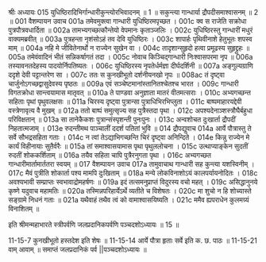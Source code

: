 श्रीः
अध्यायः 015
युधिष्ठिरादिभिर्गान्धारीकुन्त्योरभिवादनम् ॥ 1 ॥ सकुन्त्या गान्धार्या द्रौपदीसमाश्वासनम् ॥ 2 ॥
001	वैशम्पायन उवाच 
001a	तमेवमुक्त्वा गान्धारी युधिष्ठिरमपृच्छत ।
001c	क्व स राजेति सक्रोधा पुत्रपौत्रवधार्दिता ॥
002a	तामभ्यगच्छत्कौन्तेयो वेपमानः कृताञ्जलिः ।
002c	युधिष्ठिरस्तु गान्धारीं मधुरं वाक्यमब्रवीत् ॥
003a	पुत्रहन्ता नृशंसोऽहं तव देवि युधिष्ठिरः ।
003c	शापार्हः पृथिवीनाशे हेतुभूतः शपस्व माम् ॥
004a	नहि मे जीवितेनार्थो न राज्येन सुखेन वा ।
004c	तादृशान्सुहृदो हत्वा प्रमूढस्य सुहृद्द्रुहः ॥
005a	तमेवंवादिनं भीतं सन्निकर्षागतं तदा ।
005c	नोवाच किञ्चिद्गान्धारी निःश्वासपरमा नृप ॥
006a	तस्यावनतदेहस्य पादयोर्निपतिष्यतः ।
006c	युधिष्ठिरस्य नृपतेर्धर्मज्ञा दीर्घदर्शिनी ॥
007a	अङ्गुल्यग्राणि ददृशे देवी पट्टान्तरेण सा ।
007c	ततः स कुनखीभूतो दर्शनीयनखो नृपः ॥
008ac	तं दृष्ट्वा चार्जुनोऽगच्छद्वासुदेवस्य पृष्ठतः ॥
009a	एवं सञ्चेष्टमानांस्तानितश्चेतश्च भारत ।
009c	गान्धारी विगतक्रोधा सान्त्वयामास मातृवत् ॥
010a	ते पाण्डवा अनुज्ञाता मातरं वीतमत्सराः ।
010c	अभ्यगच्छन्त सहिताः पृथां पृथुवलक्षसः ॥
011a	चिरस्य दृष्ट्वा पुत्रान्सा पुत्राधिभिरभिप्लुता ।
011c	बाष्पमाहारयद्देवी वस्त्रेणावृत्य वै मुखम् ॥
012a	ततो बाष्पं समुत्सृज्य सह पुत्रैस्तदा पृथा ।
012c	अपश्यदेनाञ्शस्त्रौघैर्बहुधा परिविक्षतान् ॥
013a	सा तानेकैकशः पुत्रान्संस्पृशन्ती पुनःपुनः ।
013c	अन्वशोचत दुःखार्ता द्रौपदीं निहतात्मजाम् ।
013e	रुदन्तीमथ पाञ्चालीं ददर्श पतितां भुवि ॥
014	द्रौपद्युवाच 
014a	आर्ये पौत्रास्तु ते सर्वे सौभद्रसहिता गताः ।
014c	न त्वां तेऽद्याभिगच्छन्ति चिरं दृष्ट्वा अनिन्दिते ।
014e	किन्नु राज्येन मे कार्यं विहीनायाः सुतैर्वरैः ॥
015a	तां समाश्वासयामास पृथा पृथुललोचना ।
015c	उत्थाप्याङ्केन सुदतीं रुदतीं शोककर्शिताम् ॥
016a	तयैव सहिता चापि पुत्रैरनुगता पृथा ।
016c	अभ्यगच्छत गान्धारीमार्तामार्ततरा स्वयम् ॥
017	वैशम्पायन उवाच 
017a	तामुवाचाथ गान्धारी सह कुन्त्या यशस्विनीम् ।
017c	मैवं पुत्रीति शोकार्ता पश्य मामपि दुःखिताम् ॥
018a	मन्ये लोकविनाशोऽयं कालपर्यायनोदितः ।
018c	अवश्यभावी सम्प्राप्तः स्वभावाद्रोमहर्षणः ॥
019a	इदं तत्समनुप्राप्तं विदुरस्य वचो महत् ।
019c	असिद्धानुनये कृष्णे यदुवाच महामतिः ॥
020a	तस्मिन्नपरिहार्येऽर्थे व्यतीते च विशेषतः ।
020c	मा शुचो न हि शोच्यास्ते सङ्ग्रामे निधनं गताः ॥
021a	यथैवाहं तथैव त्वं को वामाश्वासयिष्यति ।
021c	ममैव ह्यपराधेन कुलमग्र्यं विनाशितम् ॥ 

इति श्रीमन्महाभारते स्त्रीपर्वणि जलप्रदानिकपर्वणि पञ्चदशोऽध्यायः ॥ 15 ॥

11-15-7 कुनखीभूतो हस्तदेश इति शेषः ॥ 11-15-14 आर्ये पौत्रा हृताः सर्वे इति क. छ. पाठः ॥ 11-15-21 वाम् आवाम् ॥ समाप्तं जलप्रदानिकं पर्व ||पञ्चदशोऽध्यायः ॥

